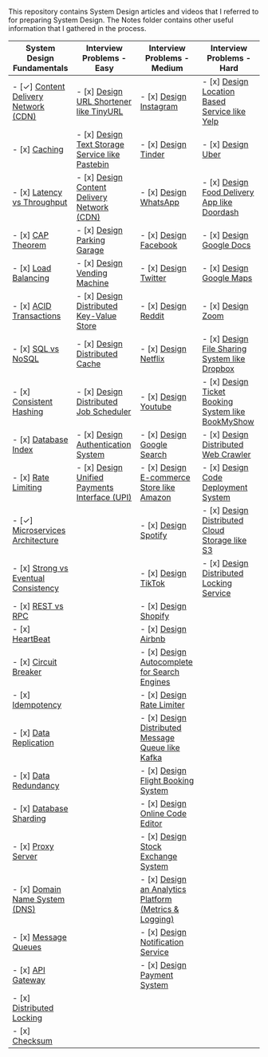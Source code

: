 
This repository contains System Design articles and videos that I referred to for preparing System Design. The Notes folder contains other useful information that I gathered in the process.

| **System Design Fundamentals** | **Interview Problems - Easy** | **Interview Problems - Medium** | **Interview Problems - Hard** |
|---|---|---|---|
| - [✓] [Content Delivery Network (CDN)](https://www.cloudflare.com/learning/cdn/what-is-a-cdn/) | - [x] [Design URL Shortener like TinyURL](https://www.youtube.com/watch?v=fMZMm_0ZhK4) | - [x] [Design Instagram](https://www.youtube.com/watch?v=VJpfO6KdyWE) | - [x] [Design Location Based Service like Yelp](https://www.youtube.com/watch?v=M4lR_Va97cQ) |
| - [x] [Caching](https://medium.com/must-know-computer-science/system-design-caching-acbd1b02ca01) | - [x] [Design Text Storage Service like Pastebin](https://www.youtube.com/watch?v=josjRSBqEBI) | - [x] [Design Tinder](https://www.youtube.com/watch?v=tndzLznxq40) | - [x] [Design Uber](https://www.youtube.com/watch?v=umWABit-wbk) |
| - [x] [Latency vs Throughput](https://aws.amazon.com/compare/the-difference-between-throughput-and-latency/) | - [x] [Design Content Delivery Network (CDN)](https://www.youtube.com/watch?v=8zX0rue2Hic) | - [x] [Design WhatsApp](https://www.youtube.com/watch?v=vvhC64hQZMk) | - [x] [Design Food Delivery App like Doordash](https://www.youtube.com/watch?v=iRhSAR3ldTw) |
| - [x] [CAP Theorem](https://www.bmc.com/blogs/cap-theorem/) | - [x] [Design Parking Garage](https://www.youtube.com/watch?v=NtMvNh0WFVM) | - [x] [Design Facebook](https://www.youtube.com/watch?v=9-hjBGxuiEs) | - [x] [Design Google Docs](https://www.youtube.com/watch?v=2auwirNBvGg) |
| - [x] [Load Balancing](https://aws.amazon.com/what-is/load-balancing/) | - [x] [Design Vending Machine](https://www.youtube.com/watch?v=D0kDMUgo27c) | - [x] [Design Twitter](https://www.youtube.com/watch?v=wYk0xPP_P_8) | - [x] [Design Google Maps](https://www.youtube.com/watch?v=jk3yvVfNvds) |
| - [x] [ACID Transactions](https://redis.com/glossary/acid-transactions/) | - [x] [Design Distributed Key-Value Store](https://www.youtube.com/watch?v=rnZmdmlR-2M) | - [x] [Design Reddit](https://www.youtube.com/watch?v=KYExYE_9nIY) | - [x] [Design Zoom](https://www.youtube.com/watch?v=G32ThJakeHk) |
| - [x] [SQL vs NoSQL](https://www.integrate.io/blog/the-sql-vs-nosql-difference/) | - [x] [Design Distributed Cache](https://www.youtube.com/watch?v=iuqZvajTOyA) | - [x] [Design Netflix](https://www.youtube.com/watch?v=psQzyFfsUGU) | - [x] [Design File Sharing System like Dropbox](https://www.youtube.com/watch?v=U0xTu6E2CT8) |
| - [x] [Consistent Hashing](https://arpitbhayani.me/blogs/consistent-hashing/) | - [x] [Design Distributed Job Scheduler](https://towardsdatascience.com/ace-the-system-design-interview-job-scheduling-system-b25693817950) | - [x] [Design Youtube](https://www.youtube.com/watch?v=jPKTo1iGQiE) | - [x] [Design Ticket Booking System like BookMyShow](https://www.youtube.com/watch?v=lBAwJgoO3Ek) |
| - [x] [Database Index](https://www.progress.com/tutorials/odbc/using-indexes) | - [x] [Design Authentication System](https://www.youtube.com/watch?v=uj_4vxm9u90) | - [x] [Design Google Search](https://www.youtube.com/watch?v=CeGtqouT8eA) | - [x] [Design Distributed Web Crawler](https://www.youtube.com/watch?v=BKZxZwUgL3Y) |
| - [x] [Rate Limiting](https://www.imperva.com/learn/application-security/rate-limiting/) | - [x] [Design Unified Payments Interface (UPI)](https://www.youtube.com/watch?v=QpLy0_c_RXk) | - [x] [Design E-commerce Store like Amazon](https://www.youtube.com/watch?v=EpASu_1dUdE) | - [x] [Design Code Deployment System](https://www.youtube.com/watch?v=q0KGYwNbf-0) |
| - [✓] [Microservices Architecture](https://medium.com/hashmapinc/the-what-why-and-how-of-a-microservices-architecture-4179579423a9) | | - [x] [Design Spotify](https://www.youtube.com/watch?v=_K-eupuDVEc) | - [x] [Design Distributed Cloud Storage like S3](https://www.youtube.com/watch?v=UmWtcgC96X8) |
| - [x] [Strong vs Eventual Consistency](https://hackernoon.com/eventual-vs-strong-consistency-in-distributed-databases-282fdad37cf7) | | - [x] [Design TikTok](https://www.youtube.com/watch?v=Z-0g_aJL5Fw) | - [x] [Design Distributed Locking Service](https://www.youtube.com/watch?v=v7x75aN9liM) |
| - [x] [REST vs RPC](https://aws.amazon.com/compare/the-difference-between-rpc-and-rest/) | | - [x] [Design Shopify](https://www.youtube.com/watch?v=lEL4F_0J3l8) | |
| - [x] [HeartBeat](https://martinfowler.com/articles/patterns-of-distributed-systems/heartbeat.html) | | - [x] [Design Airbnb](https://www.youtube.com/watch?v=YyOXt2MEkv4) | |
| - [x] [Circuit Breaker](https://medium.com/geekculture/design-patterns-for-microservices-circuit-breaker-pattern-276249ffab33) | | - [x] [Design Autocomplete for Search Engines](https://www.youtube.com/watch?v=us0qySiUsGU) | |
| - [x] [Idempotency](https://blog.dreamfactory.com/what-is-idempotency/) | | - [x] [Design Rate Limiter](https://www.youtube.com/watch?v=mhUQe4BKZXs) | |
| - [x] [Data Replication](https://redis.com/blog/what-is-data-replication/) | | - [x] [Design Distributed Message Queue like Kafka](https://www.youtube.com/watch?v=iJLL-KPqBpM) | |
| - [x] [Data Redundancy](https://www.egnyte.com/guides/governance/data-redundancy) | | - [x] [Design Flight Booking System](https://www.youtube.com/watch?v=qsGcfVGvFSs) | |
| - [x] [Database Sharding](https://www.mongodb.com/features/database-sharding-explained#) | | - [x] [Design Online Code Editor](https://www.youtube.com/watch?v=07jkn4jUtso) | |
| - [x] [Proxy Server](https://www.fortinet.com/resources/cyberglossary/proxy-server) | | - [x] [Design Stock Exchange System](https://www.youtube.com/watch?v=dUMWMZmMsVE) | |
| - [x] [Domain Name System (DNS)](https://www.cloudflare.com/learning/dns/what-is-dns/) | | - [x] [Design an Analytics Platform (Metrics & Logging)](https://www.youtube.com/watch?v=kIcq1_pBQSY) | |
| - [x] [Message Queues](https://medium.com/must-know-computer-science/system-design-message-queues-245612428a22) | | - [x] [Design Notification Service](https://www.youtube.com/watch?v=CUwt9_l0DOg) | |
| - [x] [API Gateway](https://www.nginx.com/learn/api-gateway/) | | - [x] [Design Payment System](https://www.youtube.com/watch?v=olfaBgJrUBI) | |
| - [x] [Distributed Locking](https://martin.kleppmann.com/2016/02/08/how-to-do-distributed-locking.html) | | | |
| - [x] [Checksum](https://www.lifewire.com/what-does-checksum-mean-2625825) | | | |
